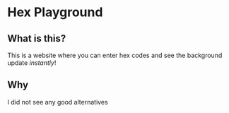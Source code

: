 # Hex Playground

## What is this?

This is a website where you can enter hex codes and see the background update _instantly_!

## Why

I did not see any good alternatives
